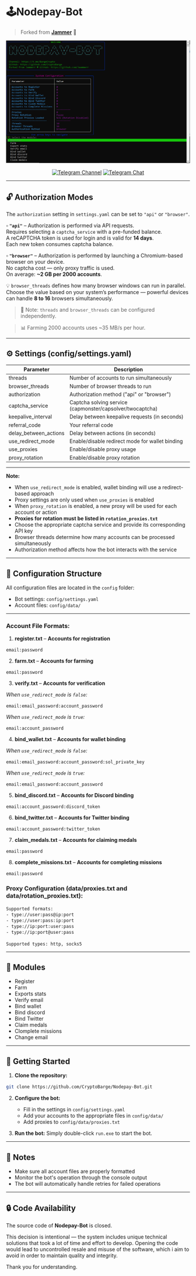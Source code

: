 # 🕹Nodepay-Bot
> Forked from [**Jammer**](https://github.com/Jaammerr) 🌿

<div>
<p align="center">
  <img src="./image/image.png" alt="Nodepay-Bot Console" width="600"/>
  
  <p align="center">
    <a href="https://t.me/BargeCrypto"><img src="https://img.shields.io/badge/CryptoBarge_|_Subscribe_⚓-5B00FF?style=for-the-badge&logo=telegram&logoColor=white" alt="Telegram Channel"></a>
    <a href="https://t.me/+nbpTp74UTnVmMmM6"><img src="https://img.shields.io/badge/Crypto$БАРЖА_|_Chat_💬-5B00FF?style=for-the-badge&logo=telegram&logoColor=white" alt="Telegram Chat"></a>
</div>

---

## 🔓 Authorization Modes

The `authorization` setting in `settings.yaml` can be set to `"api"` or `"browser"`.

▫️ **`"api"`** – Authorization is performed via API requests.  
Requires selecting a `captcha_service` with a pre-funded balance.  
A reCAPTCHA token is used for login and is valid for **14 days**.  
Each new token consumes captcha balance.

▫️ **`"browser"`** – Authorization is performed by launching a Chromium-based browser on your device.  
No captcha cost — only proxy traffic is used.  
On average: **~2 GB per 2000 accounts**.

💡 `browser_threads` defines how many browser windows can run in parallel.  
Choose the value based on your system’s performance — powerful devices can handle **8 to 16** browsers simultaneously.

> 🔧 Note: `threads` and `browser_threads` can be configured independently.

> 📊 Farming 2000 accounts uses ~35 MB/s per hour.

---

## ⚙️ Settings (config/settings.yaml)

| Parameter            | Description                                           |
|---------------------|-------------------------------------------------------|
| threads             | Number of accounts to run simultaneously              |
| browser_threads     | Number of browser threads to run                      |
| authorization       | Authorization method ("api" or "browser")             |
| captcha_service     | Captcha solving service (capmonster/capsolver/twocaptcha) |
| keepalive_interval  | Delay between keepalive requests (in seconds)         |
| referral_code       | Your referral code                                   |
| delay_between_actions | Delay between actions (in seconds)                 |
| use_redirect_mode   | Enable/disable redirect mode for wallet binding      |
| use_proxies         | Enable/disable proxy usage                           |
| proxy_rotation      | Enable/disable proxy rotation                        |

---

**Note:**
- When `use_redirect_mode` is enabled, wallet binding will use a redirect-based approach  
- Proxy settings are only used when `use_proxies` is enabled  
- When `proxy_rotation` is enabled, a new proxy will be used for each account or action 
- **Proxies for rotation must be listed in `rotation_proxies.txt`**
- Choose the appropriate captcha service and provide its corresponding API key  
- Browser threads determine how many accounts can be processed simultaneously  
- Authorization method affects how the bot interacts with the service  

---

## 📁 Configuration Structure

All configuration files are located in the `config` folder:
- Bot settings: `config/settings.yaml`
- Account files: `config/data/`

---

### Account File Formats:

1. **register.txt** – **Accounts for registration**
```
email:password
```

2. **farm.txt** – **Accounts for farming**
```
email:password
```

3. **verify.txt** – **Accounts for verification**

*When `use_redirect_mode` is `false`:*
```
email:email_password:account_password
```
*When `use_redirect_mode` is `true`:*
```
email:account_password
```

4. **bind_wallet.txt** – **Accounts for wallet binding**

*When `use_redirect_mode` is `false`:*
```
email:email_password:account_password:sol_private_key
```
*When `use_redirect_mode` is `true`:*
```
email:email_password:account_password
```

5. **bind_discord.txt** – **Accounts for Discord binding**
```
email:account_password:discord_token
```

6. **bind_twitter.txt** – **Accounts for Twitter binding**
```
email:account_password:twitter_token
```

7. **claim_medals.txt** – **Accounts for claiming medals**
```
email:password
```

8. **complete_missions.txt** – **Accounts for completing missions**
```
email:password
```

### Proxy Configuration (data/proxies.txt and data/rotation_proxies.txt):
```
Supported formats:
- type://user:pass@ip:port
- type://user:pass:ip:port
- type://ip:port:user:pass
- type://ip:port@user:pass

Supported types: http, socks5
```
---

## 🧩 Modules

- Register  
- Farm  
- Exports stats  
- Verify email  
- Bind wallet
- Bind discord
- Bind Twitter  
- Claim medals
- Clomplete missions
- Change email  

---

## 🚀 Getting Started

1. **Clone the repository:**
```bash
git clone https://github.com/CryptoBarge/Nodepay-Bot.git
```

2. **Configure the bot:**
   - Fill in the settings in `config/settings.yaml`
   - Add your accounts to the appropriate files in `config/data/`
   - Add proxies to `config/data/proxies.txt`

3. **Run the bot:**
Simply double-click `run.exe` to start the bot.

---

## 📝 Notes
- Make sure all account files are properly formatted
- Monitor the bot's operation through the console output
- The bot will automatically handle retries for failed operations

---

## 🔒 Code Availability

The source code of **Nodepay-Bot** is closed.

This decision is intentional — the system includes unique technical solutions that took a lot of time and effort to develop. Opening the code would lead to uncontrolled resale and misuse of the software, which i aim to avoid in order to maintain quality and integrity.

Thank you for understanding.
